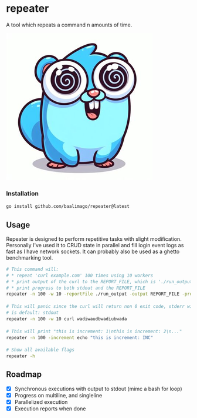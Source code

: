 # repeater
A tool which repeats a command n amounts of time.

![repeatoopher](./img/repeatoopher.jpg)

### Installation
```bash
go install github.com/baalimago/repeater@latest
```

## Usage
Repeater is designed to perform repetitive tasks with slight modification.
Personally I've used it to CRUD state in parallel and fill login event logs as fast as I have network sockets.
It can probably also be used as a ghetto benchmarking tool.

```bash
# This command will:
# * repeat 'curl example.com' 100 times using 10 workers
# * print output of the curl to the REPORT_FILE, which is './run_output'
# * print progress to both stdout and the REPORT_FILE 
repeater -n 100 -w 10 -reportFile ./run_output -output REPORT_FILE -progress BOTH curl example.com

# This will panic since the curl will return non 0 exit code, stderr will be written to -output, which
# is default: stdout
repeater -n 100 -w 10 curl wadiwaudbwadiubwada

# This will print "this is increment: 1\nthis is increment: 2\n..."
repeater -n 100 -increment echo "this is increment: INC"

# Show all available flags
repeater -h
```

## Roadmap
- [x] Synchronous executions with output to stdout (mimc a bash for loop)
- [x] Progress on multiline, and singleline
- [x] Parallelized execution
- [x] Execution reports when done
